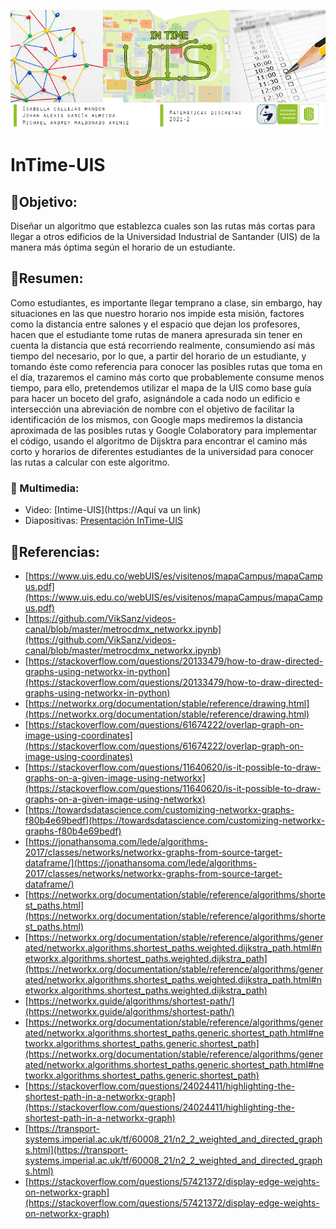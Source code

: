 ![Image text](https://github.com/IC-03/InTime-UIS/blob/main/Banner-MD-Final.jpg)
# InTime-UIS

## 📌Objetivo:

Diseñar un algoritmo que establezca cuales son las rutas más cortas para llegar a otros edificios de la Universidad Industrial de Santander (UIS) de la manera más óptima según el horario de un estudiante.

## 📌Resumen:

Como estudiantes, es importante llegar temprano a clase, sin embargo, hay situaciones en las que nuestro horario nos impide esta misión, factores como la distancia entre salones y el espacio que dejan los profesores, hacen que el estudiante tome rutas de manera apresurada sin tener en cuenta la distancia que está recorriendo realmente, consumiendo así más tiempo del necesario, por lo que, a partir del horario de un estudiante, y tomando éste como referencia para conocer las posibles rutas que toma en el día, trazaremos el camino más corto que probablemente consume menos tiempo, para ello, pretendemos utilizar el mapa de la UIS como base guía para hacer un boceto del grafo, asignándole a cada nodo un edificio e intersección una abreviación de nombre con el objetivo de facilitar la identificación de los mismos, con Google maps mediremos la distancia aproximada de las posibles rutas y Google Colaboratory para implementar el código, usando el algoritmo de Dijsktra para encontrar el camino más corto y horarios de diferentes estudiantes de la universidad para conocer las rutas a calcular con este algoritmo.

### 📌 Multimedia:
- Video: [Intime-UIS](https://Aquí va un link)
- Diapositivas: [Presentación InTime-UIS](https://github.com/IC-03/InTime-UIS/blob/main/InTimeUIS-Presentaci%C3%B3n.pdf)


## 📌Referencias:

- [https://www.uis.edu.co/webUIS/es/visitenos/mapaCampus/mapaCampus.pdf](https://www.uis.edu.co/webUIS/es/visitenos/mapaCampus/mapaCampus.pdf)
- [https://github.com/VikSanz/videos-canal/blob/master/metrocdmx_networkx.ipynb](https://github.com/VikSanz/videos-canal/blob/master/metrocdmx_networkx.ipynb)
- [https://stackoverflow.com/questions/20133479/how-to-draw-directed-graphs-using-networkx-in-python](https://stackoverflow.com/questions/20133479/how-to-draw-directed-graphs-using-networkx-in-python)
- [https://networkx.org/documentation/stable/reference/drawing.html](https://networkx.org/documentation/stable/reference/drawing.html)
- [https://stackoverflow.com/questions/61674222/overlap-graph-on-image-using-coordinates](https://stackoverflow.com/questions/61674222/overlap-graph-on-image-using-coordinates)
- [https://stackoverflow.com/questions/11640620/is-it-possible-to-draw-graphs-on-a-given-image-using-networkx](https://stackoverflow.com/questions/11640620/is-it-possible-to-draw-graphs-on-a-given-image-using-networkx)
- [https://towardsdatascience.com/customizing-networkx-graphs-f80b4e69bedf](https://towardsdatascience.com/customizing-networkx-graphs-f80b4e69bedf)
- [https://jonathansoma.com/lede/algorithms-2017/classes/networks/networkx-graphs-from-source-target-dataframe/](https://jonathansoma.com/lede/algorithms-2017/classes/networks/networkx-graphs-from-source-target-dataframe/)
- [https://networkx.org/documentation/stable/reference/algorithms/shortest_paths.html](https://networkx.org/documentation/stable/reference/algorithms/shortest_paths.html)
- [https://networkx.org/documentation/stable/reference/algorithms/generated/networkx.algorithms.shortest_paths.weighted.dijkstra_path.html#networkx.algorithms.shortest_paths.weighted.dijkstra_path](https://networkx.org/documentation/stable/reference/algorithms/generated/networkx.algorithms.shortest_paths.weighted.dijkstra_path.html#networkx.algorithms.shortest_paths.weighted.dijkstra_path)
- [https://networkx.guide/algorithms/shortest-path/](https://networkx.guide/algorithms/shortest-path/)
- [https://networkx.org/documentation/stable/reference/algorithms/generated/networkx.algorithms.shortest_paths.generic.shortest_path.html#networkx.algorithms.shortest_paths.generic.shortest_path](https://networkx.org/documentation/stable/reference/algorithms/generated/networkx.algorithms.shortest_paths.generic.shortest_path.html#networkx.algorithms.shortest_paths.generic.shortest_path)
- [https://stackoverflow.com/questions/24024411/highlighting-the-shortest-path-in-a-networkx-graph](https://stackoverflow.com/questions/24024411/highlighting-the-shortest-path-in-a-networkx-graph)
- [https://transport-systems.imperial.ac.uk/tf/60008_21/n2_2_weighted_and_directed_graphs.html](https://transport-systems.imperial.ac.uk/tf/60008_21/n2_2_weighted_and_directed_graphs.html)
- [https://stackoverflow.com/questions/57421372/display-edge-weights-on-networkx-graph](https://stackoverflow.com/questions/57421372/display-edge-weights-on-networkx-graph)
